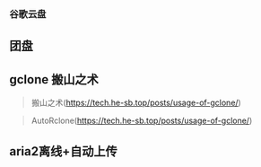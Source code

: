 ### 谷歌云盘
## 团盘


## gclone 搬山之术
> 搬山之术(https://tech.he-sb.top/posts/usage-of-gclone/)

> AutoRclone(https://tech.he-sb.top/posts/usage-of-gclone/)

## aria2离线+自动上传
